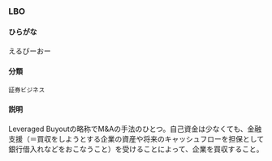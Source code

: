 <div style="display:none;">

## [あ行](securities-terms?id=あ行)
## [か行](securities-terms?id=か行)
## [さ行](securities-terms?id=さ行)
## [た行](securities-terms?id=た行)
## [な行](securities-terms?id=な行)
## [は行](securities-terms?id=は行)
## [ま行](securities-terms?id=ま行)
## [や行](securities-terms?id=や行)
## [ら行](securities-terms?id=ら行)
## [わ行](securities-terms?id=わ行)
## [英数字・記号](securities-terms?id=英数字・記号)

</div>

### LBO

#### ひらがな

えるびーおー

#### 分類

`証券ビジネス`

#### 説明

Leveraged Buyoutの略称でM&amp;Aの手法のひとつ。自己資金は少なくても、金融支援（＝買収をしようとする企業の資産や将来のキャッシュフローを担保として銀行借入れなどをおこなうこと）を受けることによって、企業を買収すること。 

